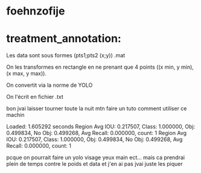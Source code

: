 # foehnzofije




<h1>treatment_annotation:</h1>

Les data sont sous formes (pts1;pts2 (x;y)) .mat

On les transformes en rectangle en ne prenant que 4 points ((x min, y min),(x max, y max)).

On convertit via la norme de YOLO

On l'écrit en fichier .txt

bon jvai laisser tourner toute la nuit mtn faire un tuto comment utiliser ce machin

Loaded: 1.605292 seconds
Region Avg IOU: 0.217507, Class: 1.000000, Obj: 0.499834, No Obj: 0.499268, Avg Recall: 0.000000,  count: 1
Region Avg IOU: 0.217507, Class: 1.000000, Obj: 0.499834, No Obj: 0.499268, Avg Recall: 0.000000,  count: 1

pcque on pourrait faire un yolo visage yeux main ect... mais ca prendrai plein de temps contre le poids et data et j'en ai pas jvai juste les piquer
